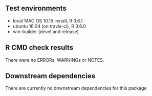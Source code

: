 ## Test environments
* local MAC OS 10.15 install, R 3.6.1
* ubuntu 16.04 (on travis-ci), R 3.6.0
* win-builder (devel and release)

## R CMD check results
There were no ERRORs, WARNINGs or NOTES. 

## Downstream dependencies
There are currently no downstream dependencies for this package

